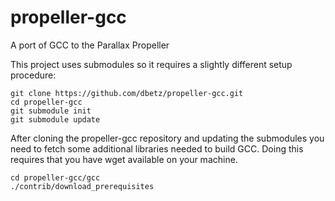 # propeller-gcc
A port of GCC to the Parallax Propeller

This project uses submodules so it requires a slightly different setup procedure:

    git clone https://github.com/dbetz/propeller-gcc.git
    cd propeller-gcc
    git submodule init
    git submodule update

After cloning the propeller-gcc repository and updating the submodules you need to
fetch some additional libraries needed to build GCC. Doing this requires that you
have wget available on your machine.

    cd propeller-gcc/gcc
    ./contrib/download_prerequisites
